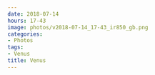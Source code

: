 ```yaml
---
date: 2018-07-14
hours: 17-43
image: photos/v2018-07-14_17-43_ir850_gb.png
categories: 
- Photos 
tags: 
- Venus 
title: Venus
---
```

